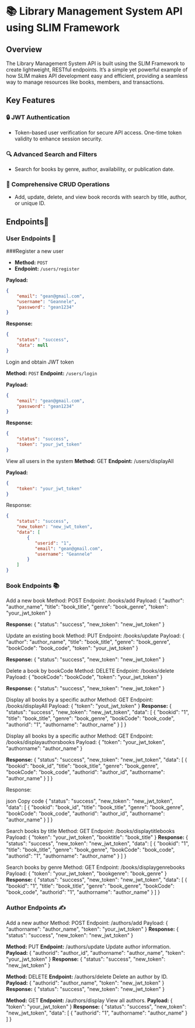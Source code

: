 # 📚 Library Management System API using SLIM Framework

## Overview 
The Library Management System API is built using the SLIM Framework to create lightweight, RESTful endpoints. It’s a simple yet powerful example of how SLIM makes API development easy and efficient, providing a seamless way to manage resources like books, members, and transactions.

## Key Features 
### 🔒 JWT Authentication 
- Token-based user verification for secure API access. One-time token validity to enhance session security.
### 🔍 Advanced Search and Filters 
- Search for books by genre, author, availability, or publication date.
### 📖 Comprehensive CRUD Operations
- Add, update, delete, and view book records with search by title, author, or unique ID.

## Endpoints🚀

### User Endpoints 👤

###Register a new user
- **Method:** `POST ` 
- **Endpoint:** `/users/register`  

**Payload:**
```json
{
    "email": "gean@gmail.com",
    "username": "Geannele",
    "password": "gean1234"
}
```
**Response:**
```json
{
    "status": "success",
    "data": null
}
```
Login and obtain JWT token

**Method:** `POST`
**Endpoint:** `/users/login`

**Payload:**
```json
{
    "email": "gean@gmail.com",
    "password": "gean1234"
}
```
**Response:**
```json
{
    "status": "success",
    "token": "your_jwt_token"
}
```
View all users in the system
**Method:** GET
**Endpoint:** /users/displayAll

**Payload:**
```json
{
    "token": "your_jwt_token"
}
```
Response:
```json
{
    "status": "success",
    "new_token": "new_jwt_token",
    "data": [
        {
           "userid": "1",
           "email": "gean@gmail.com",
           "username": "Geannele"
        }
    ]
}
```
### Book Endpoints 📚
Add a new book
Method: POST
Endpoint: /books/add
Payload:
{
      "author": "author_name",
    "title": "book_title",
    "genre": "book_genre",
    "token": "your_jwt_token"
}

**Response:**
{
    "status": "success",
    "new_token": "new_jwt_token"
}


Update an existing book
Method: PUT
Endpoint: /books/update
Payload:
{
    "author": "author_name",
    "title": "book_title",
    "genre": "book_genre",
    "bookCode": "book_code",
    "token": "your_jwt_token"
}

**Response:**
{
    "status": "success",
    "new_token": "new_jwt_token"
}

Delete a book by bookCode
Method: DELETE
Endpoint: /books/delete
Payload:
{
    "bookCode": "bookCode",
    "token": "your_jwt_token"
}

**Response:** 
{
    "status": "success",
    "new_token": "new_jwt_token"
}

Display all books by a specific author
Method: GET
Endpoint: /books/displayAll
Payload:
{
    "token": "yout_jwt_token"
}
**Response:**
{
    "status": "success",
    "new_token": "new_jwt_token",
    "data": [
        {
           "bookid": "1",
           "title": "book_title",
           "genre": "book_genre",
           "bookCode": "book_code",
           "authorid": "1",
           "authorname": "author_name"
        }
    ]
}

Display all books by a specific author
Method: GET
Endpoint: /books/displayauthorsbooks
Payload:
{
    "token": "your_jwt_token",
    "authorname": "author_name"
}

**Response:**
{
    "status": "success",
    "new_token": "new_jwt_token",
    "data": [
      {
        "bookid": "book_id",
        "title": "book_title",
        "genre": "book_genre",
        "bookCode": "book_code",
        "authorid": "author_id",
        "authorname": "author_name"
      }
   ]
}


Response:

json
Copy code
{
    "status": "success",
    "new_token": "new_jwt_token",
    "data": [
      {
        "bookid": "book_id",
        "title": "book_title",
        "genre": "book_genre",
        "bookCode": "book_code",
        "authorid": "author_id",
        "authorname": "author_name"
      }
   ]
}

Search books by title
Method: GET
Endpoint: /books/displaytitlebooks
Payload:
{
    "token": "your_jwt_token",
    "booktitle": "book_title"
}
**Response:**
{
    "status": "success",
    "new_token": "new_jwt_token",
    "data": [
        {
            "bookid": "1",
            "title": "book_title",
            "genre": "book_genre",
            "bookCode": "book_code",
            "authorid": "1",
            "authorname": "author_name"
        }
    ]
}

Search books by genre
Method: GET
Endpoint: /books/displaygenrebooks
Payload:
{
    "token": "your_jwt_token",
    "bookgenre": "book_genre"
}
**Response:**
{
    "status": "success",
    "new_token": "new_jwt_token",
    "data": [
        {
            "bookid": "1",
            "title": "book_title",
            "genre": "book_genre",
            "bookCode": "book_code",
            "authorid": "1",
            "authorname": "author_name"
        }
    ]
}

### Author Endpoints ✍️
Add a new author
Method: POST
Endpoint: /authors/add
Payload:
{
    "authorname": "author_name",
    "token": "your_jwt_token"
}
**Response:**
{
    "status": "success",
    "new_token": "new_jwt_token"
}

**Method:** PUT
**Endpoint:** /authors/update
Update author information.
**Payload:**
{
    "authorid": "author_id",
    "authorname": "author_name",
    "token": "your_jwt_token"
}
**Response:**
{
    "status": "success",
    "new_token": "new_jwt_token"
}

**Method:** DELETE
**Endpoint:** /authors/delete
Delete an author by ID.
**Payload:**
{
    "authorid": "author_name",
    "token": "new_jwt_token"
}
**Response:**
{
    "status": "success",
    "new_token": "new_jwt_token"
}

**Method:** GET
**Endpoint:** /authors/display
View all authors.
**Payload:**
{
    "token": "your_jwt_token"
}
**Response:**
{
    "status": "success",
    "new_token": "new_jwt_token",
    "data": [
        {
            "authorid": "1",
            "authorname": "author_name"
        }
    ]
}





 
